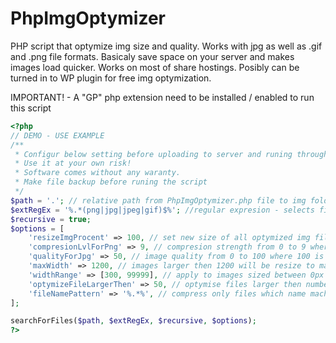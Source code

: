 # PhpImgOptymizer
PHP script that optymize img size and quality. Works with jpg as well as .gif and .png file formats. Basicaly save space on your server and makes images load quicker. Works on most of share hostings. Posibly can be turned in to WP plugin for free img optymization.

IMPORTANT! - A "GP" php extension need to be installed / enabled to run this script

```php
<?php
// DEMO - USE EXAMPLE
/**
 * Configur below setting before uploading to server and runing through comand line.
 * Use it at your own risk! 
 * Software comes without any waranty.
 * Make file backup before runing the script
 */
$path = '.'; // relative path from PhpImgOptymizer.php file to img folder (. means that images are in the same starting directory or nested below)
$extRegEx = '%.*(png|jpg|jpeg|gif)$%'; //regular expresion - selects file extensions - "%" is expresion delimiter
$recursive = true;
$options = [
    'resizeImgProcent' => 100, // set new size of all optymized img files. 100 = no resizes
    'compresionLvlForPng' => 9, // compresion strength from 0 to 9 where 9 is the strongest and 6 is the default
    'qualityForJpg' => 50, // image quality from 0 to 100 where 100 is the heighest quality and 75 is the default
    'maxWidth' => 1200, // images larger then 1200 will be resize to maxWidth value
    'widthRange' => [300, 99999], // apply to images sized between 0px to 9000px width
    'optymizeFileLargerThen' => 50, // optymise files larger then number of Kb - example: 50 
    'fileNamePattern' => '%.*%', // compress only files which name mach this regular expresion 
];

searchForFiles($path, $extRegEx, $recursive, $options);
?>
```
